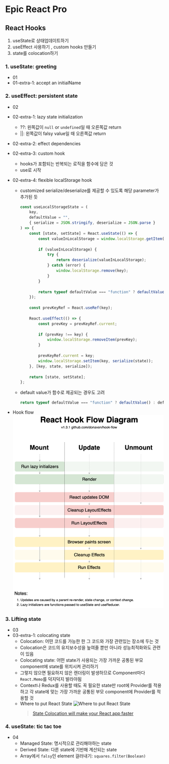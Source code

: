 # Epic React Pro

## React Hooks

1. useState로 상태업데이트하기
2. useEffect 사용하기 , custom hooks 만들기
3. state를 colocation하기

### 1. useState: greeting

-   01
-   01-extra-1: accept an initialName

### 2. useEffect: persistent state

-   02
-   02-extra-1: lazy state initialization
    -   ??: 왼쪽값이 `null` or `undefined`일 때 오른쪽값 return
    -   ||: 왼쪽값이 falsy value일 때 오른쪽값 return
-   02-extra-2: effect dependencies
-   02-extra-3: custom hook
    -   hooks가 포함되는 반복되는 로직을 함수에 담은 것
    -   use로 시작
-   02-extra-4: flexible localStorage hook

    -   customized serialize/deserialize를 제공할 수 있도록 해당 parameter가 추가된 듯

        ```javascript
        const useLocalStorageState = (
            key,
            defaultValue = "",
            { serialize = JSON.stringify, deserialize = JSON.parse }
        ) => {
            const [state, setState] = React.useState(() => {
                const valueInLocalStorage = window.localStorage.getItem(key);

                if (valueInLocalStorage) {
                    try {
                        return deserialize(valueInLocalStorage);
                    } catch (error) {
                        window.localStorage.remove(key);
                    }
                }

                return typeof defaultValue === "function" ? defaultValue() : defaultValue;
            });

            const prevKeyRef = React.useRef(key);

            React.useEffect(() => {
                const prevKey = prevKeyRef.current;

                if (prevKey !== key) {
                    window.localStorage.removeItem(prevKey);
                }

                prevKeyRef.current = key;
                window.localStorage.setItem(key, serialize(state));
            }, [key, state, serialize]);

            return [state, setState];
        };
        ```

    -   default value가 함수로 제공되는 경우도 고려
        ```javascript
        return typeof defaultValue === "function" ? defaultValue() : defaultValue;
        ```

-   Hook flow
    ![hook flow](../2_react-hooks/src/examples/hook-flow.png)

### 3. Lifting state

-   03
-   03-extra-1: colocating state
    -   Colocation: 어떤 코드를 가능한 한 그 코드와 가장 관련있는 장소에 두는 것
    -   Colocation은 코드의 유지보수성을 높여줄 뿐만 아니라 성능최적화와도 관련이 있음
    -   Colocating state: 어떤 state가 사용되는 가장 가까운 공통된 부모 component에 state를 위치시켜 관리하기
    -   그렇지 않으면 필요하지 않은 렌더링이 발생하므로 Component마다 `React.Memo`를 덕지덕지 발라야됨
    -   Context나 Redux를 사용할 때도 꼭 필요한 state만 root에 Provider를 적용하고 각 state에 맞는 가장 가까운 공통된 부모 component에 Provider를 적용할 것
    -   Where to put React State
        ![Where to put React State](https://res.cloudinary.com/kentcdodds-com/image/upload/f_auto,q_auto,dpr_2.0/v1625033349/kentcdodds.com/content/blog/state-colocation-will-make-your-react-app-faster/where-to-put-state.png)
        > [State Colocation will make your React app faster](https://kentcdodds.com/blog/state-colocation-will-make-your-react-app-faster)

### 4. useState: tic tac toe

-   04
    -   Managed State: 명시적으로 관리해야하는 state
    -   Derived State: 다른 state에 기반해 계산되는 state
    -   Array에서 `falsy`인 element 걸러내기: `squares.filter(Boolean)`

```

```
